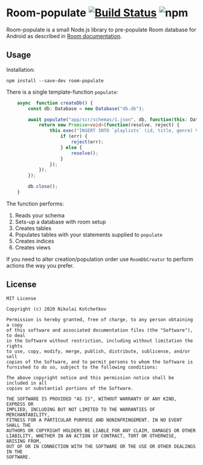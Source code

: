# Room-populate [![Build Status](https://travis-ci.com/motorro/room-populate.svg?branch=master)](https://travis-ci.com/motorro/room-populate) ![npm](https://img.shields.io/npm/v/room-populate)
Room-populate is a small Node.js library to pre-populate Room database for Android as described in 
[Room documentation](https://developer.android.com/training/data-storage/room/prepopulate).

## Usage
Installation:
```shell script
npm install --save-dev room-populate
```
There is a single template-function `populate`:
```typescript
    async  function createDb() {
        const db: Database = new Database("db.db");

        await populate("app/scr/schemas/1.json", db, function(this: Database): Promise<void> {
            return new Promise<void>(function(resolve, reject) {
                this.exec("INSERT INTO `playlists` (id, title, genre) VALUES (1, 'SAMPLE', 'JAZZ')", (err) => {
                    if (err) {
                        reject(err);
                    } else {
                        resolve();
                    }
                });
            });
        });

        db.close();
    }
```
The function performs:
1.  Reads your schema
2.  Sets-up a database with room setup
3.  Creates tables
4.  Populates tables with your statements supplied to `populate`
5.  Creates indices
6.  Creates views

If you need to alter creation/population order use `RoomDbCreator` to perform actions the way you prefer.

## License
```
MIT License

Copyright (c) 2020 Nikolai Kotchetkov

Permission is hereby granted, free of charge, to any person obtaining a copy
of this software and associated documentation files (the "Software"), to deal
in the Software without restriction, including without limitation the rights
to use, copy, modify, merge, publish, distribute, sublicense, and/or sell
copies of the Software, and to permit persons to whom the Software is
furnished to do so, subject to the following conditions:

The above copyright notice and this permission notice shall be included in all
copies or substantial portions of the Software.

THE SOFTWARE IS PROVIDED "AS IS", WITHOUT WARRANTY OF ANY KIND, EXPRESS OR
IMPLIED, INCLUDING BUT NOT LIMITED TO THE WARRANTIES OF MERCHANTABILITY,
FITNESS FOR A PARTICULAR PURPOSE AND NONINFRINGEMENT. IN NO EVENT SHALL THE
AUTHORS OR COPYRIGHT HOLDERS BE LIABLE FOR ANY CLAIM, DAMAGES OR OTHER
LIABILITY, WHETHER IN AN ACTION OF CONTRACT, TORT OR OTHERWISE, ARISING FROM,
OUT OF OR IN CONNECTION WITH THE SOFTWARE OR THE USE OR OTHER DEALINGS IN THE
SOFTWARE.
```